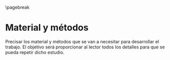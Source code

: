 \pagebreak

# Material y métodos

Precisar los material y métodos que se van a necesitar para desarrollar el trabajo.
El objetivo será proporcionar al lector todos los detalles para que se pueda repetir dicho estudio.
